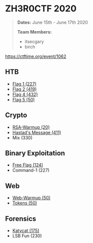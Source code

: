 # ZH3R0CTF 2020
> **Dates:** June 15th - June 17th 2020
>
> **Team Members:**
> - itsecgary
> - birch

https://ctftime.org/event/1062

## HTB
- [Flag 1 (227)](https://github.com/itsecgary/CTFs/tree/master/ZH3R0CTF%202020/HTB)
- [Flag 2 (419)](https://github.com/itsecgary/CTFs/tree/master/ZH3R0CTF%202020/HTB)
- [Flag 4 (432)](https://github.com/itsecgary/CTFs/tree/master/ZH3R0CTF%202020/HTB)
- [Flag 5 (50)](https://github.com/itsecgary/CTFs/tree/master/ZH3R0CTF%202020/HTB)

## Crypto
- [RSA-Warmup (20)](https://github.com/itsecgary/CTFs/tree/master/ZH3R0CTF%202020/RSA-Warmup)
- [Hastad's Message (411)](https://github.com/itsecgary/CTFs/tree/master/ZH3R0CTF%202020/Hastad's%20Message)
- Mix (330)

## Binary Exploitation
- [Free Flag (124)](https://github.com/itsecgary/CTFs/tree/master/ZH3R0CTF%202020/Free%20Flag)
- Command-1 (227)

## Web
- [Web-Warmup (50)](https://github.com/itsecgary/CTFs/tree/master/ZH3R0CTF%202020/Web-Warmup)
- [Tokens (50)](https://github.com/itsecgary/CTFs/tree/master/ZH3R0CTF%202020/Tokens)

## Forensics
- [Katycat (175)](https://github.com/itsecgary/CTFs/tree/master/ZH3R0CTF%202020/Katycat)
- LSB Fun (230)
